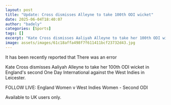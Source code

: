```yaml
---
layout: post
title: "Update: Cross dismisses Alleyne to take 100th ODI wicket"
date: 2025-06-04T18:40:07
author: "badely"
categories: [Sports]
tags: []
excerpt: "Kate Cross dismisses Aaliyah Alleyne to take her 100th ODI wicket in England's second One Day International against the West Indies in Leicester."
image: assets/images/61c18affa498f7f611411bcf23732d43.jpg
---
```


It has been recently reported that There was an error

Kate Cross dismisses Aaliyah Alleyne to take her 100th ODI wicket in England's second One Day International against the West Indies in Leicester.

FOLLOW LIVE: England Women v West Indies Women - Second ODI

Available to UK users only.


